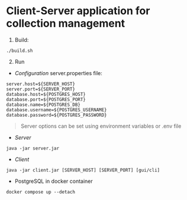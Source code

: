 # Client-Server application for collection management


1. Build:
```shell
./build.sh
```
2. Run
- *Configuration*
server.properties file:
```
server.host=${SERVER_HOST}
server.port=${SERVER_PORT}
database.host=${POSTGRES_HOST}
database.port=${POSTGRES_PORT}
database.name=${POSTGRES_DB}
database.username=${POSTGRES_USERNAME}
database.password=${POSTGRES_PASSWORD}
```
> Server options can be set using environment variables or .env file
- *Server*
```shell
java -jar server.jar
```
- *Client*
```shell
java -jar client.jar [SERVER_HOST] [SERVER_PORT] [gui/cli]
```

- PostgreSQL in docker container
```shell
docker compose up --detach
```
